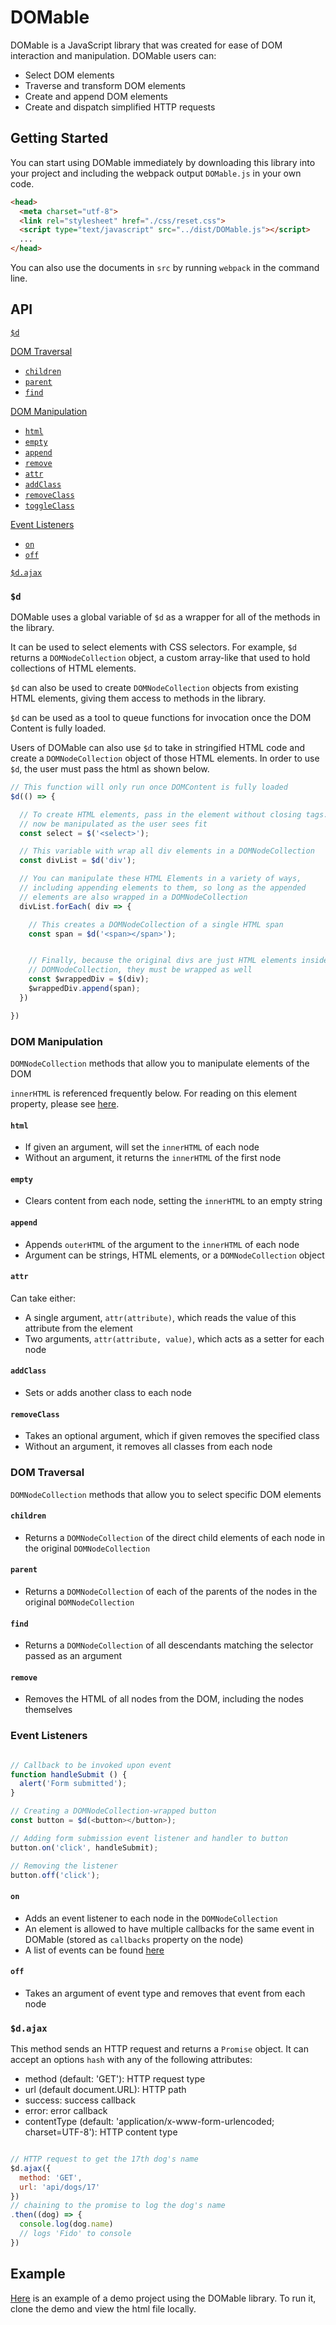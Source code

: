 # DOMable

DOMable is a JavaScript library that was created for ease of DOM interaction and manipulation. DOMable users can:
* Select DOM elements
* Traverse and transform DOM elements
* Create and append DOM elements
* Create and dispatch simplified HTTP requests

## Getting Started

You can start using DOMable immediately by downloading this library into your project and including the webpack output `DOMable.js` in your own code.


```html
<head>
  <meta charset="utf-8">
  <link rel="stylesheet" href="./css/reset.css">
  <script type="text/javascript" src="../dist/DOMable.js"></script>
  ...
</head>
```
You can also use the documents in `src` by running `webpack` in the command line.

## API

[`$d`](#d)

[DOM Traversal](#dom-traversal)  
  * [`children`](#children)  
  * [`parent`](#parent)  
  * [`find`](#find)

[DOM Manipulation](#dom-manipulation)  
  * [`html`](#html)  
  * [`empty`](#empty)  
  * [`append`](#append)  
  * [`remove`](#remove)  
  * [`attr`](#attr)  
  * [`addClass`](#addclass)  
  * [`removeClass`](#removeclass)  
  * [`toggleClass`](#toggleclass)  

[Event Listeners](#event-listeners)  
  * [`on`](#on)  
  * [`off`](#off)  

[`$d.ajax`](#dajax)  

### `$d`

DOMable uses a global variable of `$d` as a wrapper for all of the methods in the library.

It can be used to select elements with CSS selectors. For example, `$d` returns a `DOMNodeCollection` object, a custom array-like that used to hold collections of HTML elements.

`$d` can also be used to create `DOMNodeCollection` objects from existing HTML elements, giving them access to methods in the library.

`$d` can be used as a tool to queue functions for invocation once the DOM Content is fully loaded.

Users of DOMable can also use `$d` to take in stringified HTML code and create a `DOMNodeCollection` object of those HTML elements. In order to use `$d`, the user must pass the html as shown below.


``` JavaScript
// This function will only run once DOMContent is fully loaded
$d(() => {

  // To create HTML elements, pass in the element without closing tags. This returns a DOMNodeCollection of the element. This can
  // now be manipulated as the user sees fit
  const select = $('<select>');

  // This variable with wrap all div elements in a DOMNodeCollection
  const divList = $d('div');

  // You can manipulate these HTML Elements in a variety of ways,
  // including appending elements to them, so long as the appended
  // elements are also wrapped in a DOMNodeCollection
  divList.forEach( div => {

    // This creates a DOMNodeCollection of a single HTML span
    const span = $d('<span></span>');


    // Finally, because the original divs are just HTML elements inside the main
    // DOMNodeCollection, they must be wrapped as well
    const $wrappedDiv = $(div);
    $wrappedDiv.append(span);
  })

})
```

### DOM Manipulation

`DOMNodeCollection` methods that allow you to manipulate elements of the DOM

`innerHTML` is referenced frequently below. For reading on this element property, please see [here](https://developer.mozilla.org/en-US/docs/Web/API/Element/innerHTML).

#### `html`
* If given an argument, will set the `innerHTML` of each node
* Without an argument, it returns the `innerHTML` of the first node

#### `empty`
* Clears content from each node, setting the `innerHTML` to an empty string

#### `append`
* Appends `outerHTML` of the argument to the `innerHTML` of each node
* Argument can be strings, HTML elements, or a `DOMNodeCollection` object

#### `attr`
Can take either:
* A single argument, `attr(attribute)`, which reads the value of this attribute from the element
* Two arguments, `attr(attribute, value)`, which acts as a setter for each node

#### `addClass`
* Sets or adds another class to each node

#### `removeClass`
* Takes an optional argument, which if given removes the specified class
* Without an argument, it removes all classes from each node

### DOM Traversal

`DOMNodeCollection` methods that allow you to select specific DOM elements

#### `children`
* Returns a `DOMNodeCollection` of the direct child elements of each node in the original `DOMNodeCollection`

#### `parent`
* Returns a `DOMNodeCollection` of each of the parents of the nodes in the original `DOMNodeCollection`

#### `find`
* Returns a `DOMNodeCollection` of all descendants matching the selector passed as an argument

#### `remove`
* Removes the HTML of all nodes from the DOM, including the nodes themselves

### Event Listeners

```Javascript

// Callback to be invoked upon event
function handleSubmit () {
  alert('Form submitted');
}

// Creating a DOMNodeCollection-wrapped button
const button = $d(<button></button>);

// Adding form submission event listener and handler to button
button.on('click', handleSubmit);

// Removing the listener
button.off('click');

```

#### `on`
* Adds an event listener to each node in the `DOMNodeCollection`
* An element is allowed to have multiple callbacks for the same event in DOMable (stored as `callbacks` property on the node)
* A list of events can be found [here](https://developer.mozilla.org/en-US/docs/Web/Events)

#### `off`
* Takes an argument of event type and removes that event from each node

### `$d.ajax`

This method sends an HTTP request and returns a `Promise` object. It can accept an options `hash` with any of the following attributes:
* method (default: 'GET'): HTTP request type
* url (default document.URL): HTTP path
* success: success callback
* error: error callback
* contentType (default: 'application/x-www-form-urlencoded; charset=UTF-8'): HTTP content type

```JavaScript

// HTTP request to get the 17th dog's name
$d.ajax({
  method: 'GET',
  url: 'api/dogs/17'
})
// chaining to the promise to log the dog's name
.then((dog) => {
  console.log(dog.name)
  // logs 'Fido' to console
})

```

## Example

[Here](natechapman.tech/DotaDemo) is an example of a demo project using the DOMable library. To run it, clone the demo and view the html file locally.

